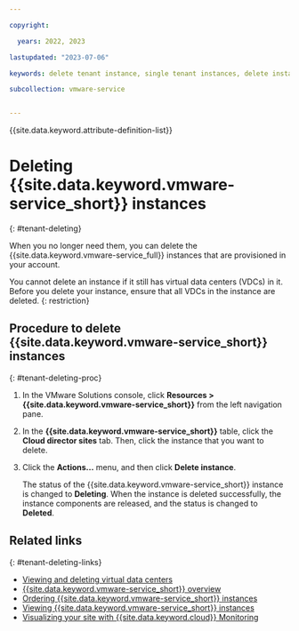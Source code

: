 ```yaml
---

copyright:

  years: 2022, 2023

lastupdated: "2023-07-06"

keywords: delete tenant instance, single tenant instances, delete instance, single tenant delete

subcollection: vmware-service


---
```


{{site.data.keyword.attribute-definition-list}}

# Deleting {{site.data.keyword.vmware-service_short}} instances
{: #tenant-deleting}

When you no longer need them, you can delete the {{site.data.keyword.vmware-service_full}} instances that are provisioned in your account.

You cannot delete an instance if it still has virtual data centers (VDCs) in it. Before you delete your instance, ensure that all VDCs in the instance are deleted.
{: restriction}

## Procedure to delete {{site.data.keyword.vmware-service_short}} instances
{: #tenant-deleting-proc}

1. In the VMware Solutions console, click **Resources > {{site.data.keyword.vmware-service_short}}** from the left navigation pane.
2. In the **{{site.data.keyword.vmware-service_short}}** table, click the **Cloud director sites** tab. Then, click the instance that you want to delete.
3. Click the **Actions...** menu, and then click **Delete instance**.

   The status of the {{site.data.keyword.vmware-service_short}} instance is changed to **Deleting**. When the instance is deleted successfully, the instance components are released, and the status is changed to **Deleted**.

## Related links
{: #tenant-deleting-links}

* [Viewing and deleting virtual data centers](/docs/vmware-service?topic=vmware-service-vdc-view-delete)
* [{{site.data.keyword.vmware-service_short}} overview](/docs/vmware-service?topic=vmware-service-vmware-aas-overview)
* [Ordering {{site.data.keyword.vmware-service_short}} instances](/docs/vmware-service?topic=vmware-service-tenant-ordering)
* [Viewing {{site.data.keyword.vmware-service_short}} instances](/docs/vmware-service?topic=vmware-service-tenant-viewing)
* [Visualizing your site with {{site.data.keyword.cloud}} Monitoring](/docs/vmware-service?topic=vmware-service-single-tenant-monitoring)
